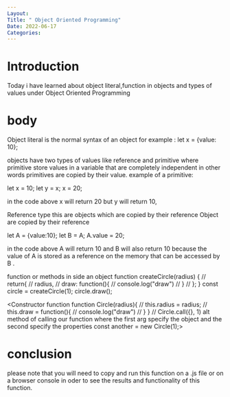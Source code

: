 ```yaml
---
Layout:
Title: " Object Oriented Programming"
Date: 2022-06-17
Categories:
---
```


# Introduction

Today i have learned about object literal,function in objects and types of values under
 Object Oriented Programming 
# body

Object literal is the normal syntax of an object for example : let x = {value: 10};

objects have two types of values like reference and primitive where  
primitive store values in a variable that are completely independent in other words
primitives are copied by their value.
example of a primitive:

let x = 10;
let y = x;
x = 20;

in the code above x will return 20 but y will return 10,

 Reference type this are objects which are copied by their reference 
 Object are copied by their reference

  let A = {value:10};
 let B = A;
 A.value = 20;

 in the code above  A will return 10 and B will also return 10 because the value of A is stored
 as a reference on the memory that can be accessed by B .


 function or methods in side an object
  function createCircle(radius) {
  // return{
      // radius,
      // draw: function(){
          // console.log("draw")
      // }
  // }; 
 }
 const  circle = createCircle(1);
 circle.draw();


 <Constructor function
function Circle(radius){
 // this.radius = radius;
 // this.draw = function(){
     // console.log("draw")
 // }
} 
// 
Circle.call({}, 1) alt method of calling our function where the first arg specify the object and
 the second specify the properties
const another = new Circle(1);>

# conclusion
please note that you will need to copy and run this function on a .js file or on a browser
console in oder to see the results and functionality of this function.